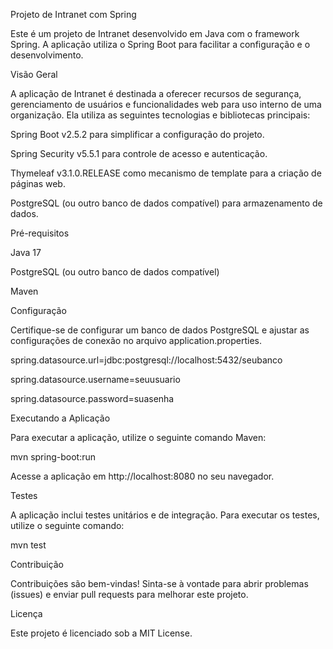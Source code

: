 Projeto de Intranet com Spring

Este é um projeto de Intranet desenvolvido em Java com o framework Spring. A aplicação utiliza o Spring Boot para facilitar a configuração e o desenvolvimento.


Visão Geral

A aplicação de Intranet é destinada a oferecer recursos de segurança, gerenciamento de usuários e funcionalidades web para uso interno de uma organização. Ela utiliza as seguintes tecnologias e bibliotecas principais:


Spring Boot v2.5.2 para simplificar a configuração do projeto.

Spring Security v5.5.1 para controle de acesso e autenticação.

Thymeleaf v3.1.0.RELEASE como mecanismo de template para a criação de páginas web.

PostgreSQL (ou outro banco de dados compatível) para armazenamento de dados.

Pré-requisitos

Java 17

PostgreSQL (ou outro banco de dados compatível)

Maven

Configuração

Certifique-se de configurar um banco de dados PostgreSQL e ajustar as configurações de conexão no arquivo application.properties.

spring.datasource.url=jdbc:postgresql://localhost:5432/seubanco

spring.datasource.username=seuusuario

spring.datasource.password=suasenha


Executando a Aplicação

Para executar a aplicação, utilize o seguinte comando Maven:

mvn spring-boot:run


Acesse a aplicação em http://localhost:8080 no seu navegador.


Testes

A aplicação inclui testes unitários e de integração. Para executar os testes, utilize o seguinte comando:

mvn test


Contribuição

Contribuições são bem-vindas! Sinta-se à vontade para abrir problemas (issues) e enviar pull requests para melhorar este projeto.


Licença

Este projeto é licenciado sob a MIT License.


